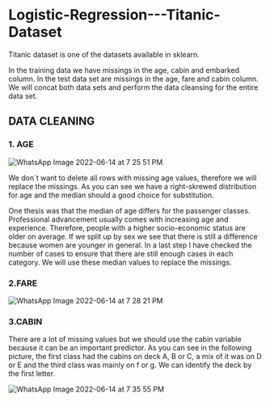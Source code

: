 # Logistic-Regression---Titanic-Dataset
Titanic dataset is one of the datasets available in sklearn.

In the training data we have missings in the age, cabin and embarked column. In the test data set are missings in the age, fare and cabin column. We will concat both data sets and perform the data cleansing for the entire data set.

## DATA CLEANING
### 1. AGE
![WhatsApp Image 2022-06-14 at 7 25 51 PM](https://user-images.githubusercontent.com/98227015/173594970-ac3fe587-19d9-47f4-b46a-4d7f5308d873.jpeg)

We don´t want to delete all rows with missing age values, therefore we will replace the missings. As you can see we have a right-skrewed distribution for age and the median should a good choice for substitution.

One thesis was that the median of age differs for the passenger classes. Professional advancement usually comes with increasing age and experience. Therefore, people with a higher socio-economic status are older on average. If we split up by sex we see that there is still a difference because women are younger in general. In a last step I have checked the number of cases to ensure that there are still enough cases in each category. We will use these median values to replace the missings.

### 2.FARE
![WhatsApp Image 2022-06-14 at 7 28 21 PM](https://user-images.githubusercontent.com/98227015/173595424-6b244ed4-9efb-4a1e-a312-eb3677f31e55.jpeg)

### 3.CABIN 
There are a lot of missing values but we should use the cabin variable because it can be an important predictor. As you can see in the following picture, the first class had the cabins on deck A, B or C, a mix of it was on D or E and the third class was mainly on f or g. We can identify the deck by the first letter.

![WhatsApp Image 2022-06-14 at 7 35 55 PM](https://user-images.githubusercontent.com/98227015/173597148-8eaea7d6-4323-438a-80f7-51f566ea7479.jpeg)

